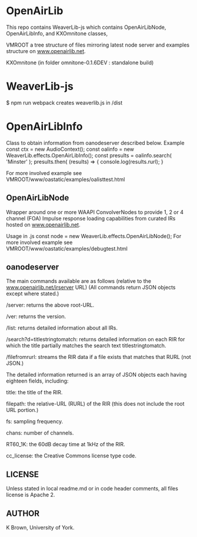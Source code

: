 # OpenAirLib

This repo contains
 WeaverLib-js
  which contains
   OpenAirLibNode, 
   OpenAirLibInfo,
   and KXOmnitone classes,

VMROOT
 a tree structure of files mirroring latest node server and examples structure on www.openairlib.net.

 KXOmnitone (in folder omnitone-0.1.6DEV : standalone build) 
 
# WeaverLib-js

  $ npm run webpack
  creates weaverlib.js in /dist  

# OpenAirLibInfo #

 Class to obtain information from oanodeserver described below.
 Example
  const ctx = new AudioContext();
  const oalinfo = new WeaverLib.effects.OpenAirLibInfo();
  const presults = oalinfo.search( 'Minster' );
  presults.then( (results) => {
    console.log(results.rurl);
  }
  
For more involved example see VMROOT/www/oastatic/examples/oalisttest.html
 
## OpenAirLibNode ##

Wrapper around one or more WAAPI ConvolverNodes to provide 1, 2 or 4 channel (FOA) Impulse response
loading capabilities from curated IRs hosted on www.openairlib.net.

Usage in .js
  const node = new WeaverLib.effects.OpenAirLibNode();
For more involved example see VMROOT/www/oastatic/examples/debugtest.html

## oanodeserver ##

The main commands available are as follows (relative to the www.openairlib.net/irserver URL)
(All commands return JSON objects except where stated.)

  /server: returns the above root-URL.

  /ver: returns the version.

  /list: returns detailed information about all IRs.

  /search?d=titlestringtomatch:
  returns detailed information on each RIR for which the title partially matches the
  search text titlestringtomatch.

  /filefromrurl:
  streams the RIR data if a file exists that matches that RURL (not JSON.)
  
The detailed information returned is an array of
JSON objects each having eighteen fields, including:

  title: the title of the RIR.

  filepath: the relative-URL (RURL) of the 
    RIR (this does not include the root URL portion.)

  fs: sampling frequency.

  chans: number of channels.

  RT60_1K: the 60dB decay time at 1kHz of the RIR.

  cc_license: the Creative Commons license type code.
 

## LICENSE ##
Unless stated in local readme.md or in code header comments, all files license is Apache 2.

## AUTHOR ##
K Brown, University of York.
